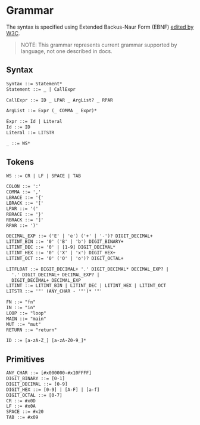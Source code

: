 # Grammar
The syntax is specified using Extended Backus-Naur Form (EBNF)
[edited by W3C](https://www.w3.org/TR/xml/#sec-notation).
> NOTE: This grammar represents current grammar supported by language, not one
> described in docs.

## Syntax
```txt
Syntax ::= Statement*
Statement ::= _ | CallExpr

CallExpr ::= ID _ LPAR _ ArgList? _ RPAR

ArgList ::= Expr (_ COMMA _ Expr)*

Expr ::= Id | Literal
Id ::= ID
Literal ::= LITSTR

_ ::= WS*
```

## Tokens
```txt
WS ::= CR | LF | SPACE | TAB

COLON ::= ':'
COMMA ::= ','
LBRACE ::= '{'
LBRACK ::= '['
LPAR ::= '('
RBRACE ::= '}'
RBRACK ::= ']'
RPAR ::= ')'

DECIMAL_EXP ::= ('E' | 'e') ('+' | '-')? DIGIT_DECIMAL+
LITINT_BIN ::= '0' ('B' | 'b') DIGIT_BINARY+
LITINT_DEC ::= '0' | [1-9] DIGIT_DECIMAL*
LITINT_HEX ::= '0' ('X' | 'x') DIGIT_HEX+
LITINT_OCT ::= '0' ('O' | 'o')? DIGIT_OCTAL+

LITFLOAT ::= DIGIT_DECIMAL+ '.' DIGIT_DECIMAL* DECIMAL_EXP? |
  '.' DIGIT_DECIMAL+ DECIMAL_EXP? |
  DIGIT_DECIMAL+ DECIMAL_EXP
LITINT ::= LITINT_BIN | LITINT_DEC | LITINT_HEX | LITINT_OCT
LITSTR ::= '"' (ANY_CHAR - '"')* '"'

FN ::= "fn"
IN ::= "in"
LOOP ::= "loop"
MAIN ::= "main"
MUT ::= "mut"
RETURN ::= "return"

ID ::= [a-zA-Z_] [a-zA-Z0-9_]*
```

## Primitives
```txt
ANY_CHAR ::= [#x000000-#x10FFFF]
DIGIT_BINARY ::= [0-1]
DIGIT_DECIMAL ::= [0-9]
DIGIT_HEX ::= [0-9] | [A-F] | [a-f]
DIGIT_OCTAL ::= [0-7]
CR ::= #x0D
LF ::= #x0A
SPACE ::= #x20
TAB ::= #x09
```
